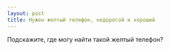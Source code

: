 ```yaml
---
layout: post 
title: Нужен желтый телефон, недорогой и хороший 
--- 
```

Подскажите, где могу найти такой желтый телефон?